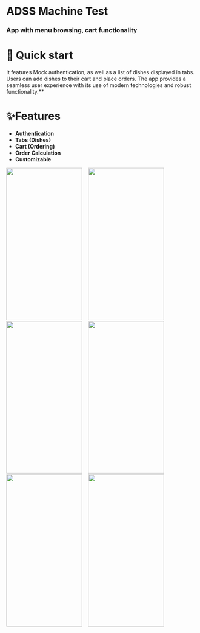 # ADSS Machine Test
###  App with menu browsing, cart functionality

# 🚀 Quick start
It features Mock authentication, as well as a list of dishes displayed in tabs.
Users can add dishes to their cart and place orders.
The app provides a seamless user experience with its use of modern technologies and robust functionality.**

# ✨Features
* **Authentication**
* **Tabs (Dishes)**
* **Cart (Ordering)**
* **Order Calculation**
* **Customizable**

<img src='https://github.com/anilrajm/ADSS-Machine-Test-2/assets/131244294/26b71cc7-76f7-4370-93f7-79b75be49fae' width= '200' height= '400'>&nbsp;&nbsp;&nbsp;&nbsp;<img src='https://github.com/anilrajm/ADSS-Machine-Test-2/assets/131244294/494d42e7-20a4-4c4a-8ab7-6e83f1c92025' width= '200' height= '400'>&nbsp;&nbsp;&nbsp;&nbsp;<img src='https://github.com/anilrajm/ADSS-Machine-Test-2/assets/131244294/ed5117c9-58e2-4752-a070-cc6750d26b0e' width= '200' height= '400'>&nbsp;&nbsp;&nbsp;&nbsp;<img src='https://user-images.githubusercontent.com/87460435/229749624-0637a83b-0e6e-4b65-aa78-e90d7d9c7450.png' width= '200' height= '400'>&nbsp;&nbsp;&nbsp;&nbsp;<img src='https://github.com/anilrajm/ADSS-Machine-Test-2/assets/131244294/d97222da-9341-4292-bd32-78945bddc8af' width= '200' height= '400'>&nbsp;&nbsp;&nbsp;&nbsp;<img src='https://github.com/anilrajm/ADSS-Machine-Test-2/assets/131244294/cb76fca9-6d72-4851-8bb4-7dfc2a330bd2' width= '200' height= '400'>&nbsp;&nbsp;&nbsp;&nbsp;
